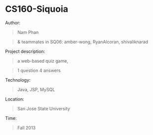 CS160-Siquoia
=============

Author: 

> Nam Phan 

>& teammates in SQ06: amber-wong, RyanAlcoran, shivaliknarad

Project description: 
> a web-based quiz game,

> 1 question 4 answers

Technology: 
> Java, JSP, MySQL

Location:
> San Jose State University

Time:
> Fall 2013
